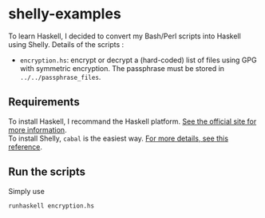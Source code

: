 shelly-examples
===============

To learn Haskell, I decided to convert my Bash/Perl scripts into Haskell using
Shelly. Details of the scripts :

* `encryption.hs`: encrypt or decrypt a (hard-coded) list of files using GPG
  with symmetric encryption. The passphrase must be stored in
  `../../passphrase_files`.

## Requirements
To install Haskell, I recommand the Haskell platform. [See the official site for
more information](https://www.haskell.org/platform/).  
To install Shelly, `cabal` is the easiest way. [For more details, see this
reference](https://www.haskell.org/haskellwiki/Cabal-Install).

## Run the scripts
Simply use 

    runhaskell encryption.hs
